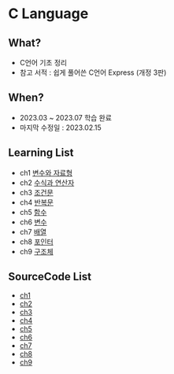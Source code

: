 # C Language

## What? 
* C언어 기초 정리  
* 참고 서적 : 쉽게 풀어쓴 C언어 Express (개정 3판)

## When?
* 2023.03 ~ 2023.07 학습 완료
* 마지막 수정일 : 2023.02.15

## Learning List
* ch1 [변수와 자료형](https://github.com/BangYunseo/TIL/blob/main/Language/C/ch1_DataType.md)
* ch2 [수식과 연산자](https://github.com/BangYunseo/TIL/blob/main/Language/C/ch2_ExpressionAndOperator.md)
* ch3 [조건문](https://github.com/BangYunseo/TIL/blob/main/Language/C/ch3_ConditionalStatements.md)
* ch4 [반복문](https://github.com/BangYunseo/TIL/blob/main/Language/C/ch4_Loop.md)
* ch5 [함수](https://github.com/BangYunseo/TIL/blob/main/Language/C/ch5_Function.md)
* ch6 [변수](https://github.com/BangYunseo/TIL/blob/main/Language/C/ch6_Variable.md)
* ch7 [배열](https://github.com/BangYunseo/TIL/blob/main/Language/C/ch7_Array.md)
* ch8 [포인터](https://github.com/BangYunseo/TIL/blob/main/Language/C/ch8_Pointer.md)
* ch9 [구조체](https://github.com/BangYunseo/TIL/blob/main/Language/C/ch9_Struct.md)

## SourceCode List
* [ch1](https://github.com/BangYunseo/Express-C/tree/main/ch1_%EB%B3%80%EC%88%98%EC%99%80%20%EC%9E%90%EB%A3%8C%ED%98%95)
* [ch2](https://github.com/BangYunseo/Express-C/tree/main/ch2_%EC%88%98%EC%8B%9D%EA%B3%BC%EC%97%B0%EC%82%B0%EC%9E%90)
* [ch3](https://github.com/BangYunseo/Express-C/tree/main/ch3_%EC%A1%B0%EA%B1%B4%EB%AC%B8)
* [ch4](https://github.com/BangYunseo/Express-C/tree/main/ch4_%EB%B0%98%EB%B3%B5%EB%AC%B8)
* [ch5](https://github.com/BangYunseo/Express-C/tree/main/ch5_%ED%95%A8%EC%88%98)
* [ch6](https://github.com/BangYunseo/Express-C/tree/main/ch6_%EB%B3%80%EC%88%98)
* [ch7](https://github.com/BangYunseo/Express-C/tree/main/ch7_%EB%B0%B0%EC%97%B4)
* [ch8](https://github.com/BangYunseo/Express-C/tree/main/ch8_%ED%8F%AC%EC%9D%B8%ED%84%B0)
* [ch9](https://github.com/BangYunseo/Express-C/tree/main/ch9_%EA%B5%AC%EC%A1%B0%EC%B2%B4)
